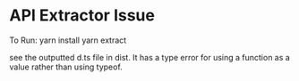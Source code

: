 # API Extractor Issue

To Run:
yarn install 
yarn extract

see the outputted d.ts file in dist. It has a type error for using a function as a value rather than using typeof.